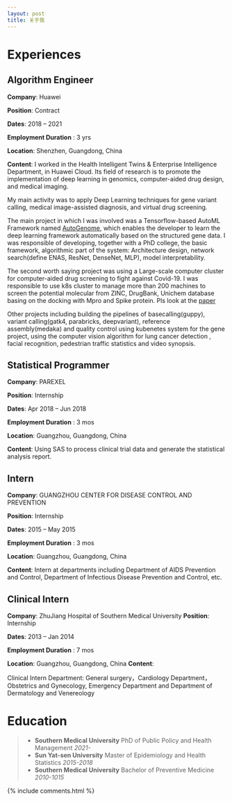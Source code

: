 ```yaml
---
layout: post
title: 关于我 
---
```


# Experiences 

## Algorithm Engineer

**Company**: Huawei

**Position**: Contract

**Dates**: 2018 – 2021

**Employment Duration** : 3 yrs

**Location**: Shenzhen, Guangdong, China

**Content**:
I worked in the Health Intelligent Twins & Enterprise Intelligence Department, in Huawei Cloud. Its field of research is to promote the implementation of deep learning in genomics, computer-aided drug design, and medical imaging.

My main activity was to apply Deep Learning techniques for gene variant calling, medical image-assisted diagnosis, and virtual drug screening.

The main project in which I was involved was a Tensorflow-based AutoML Framework named [AutoGenome](https://doi.org/10.1101/842526), which enables the developer to learn the deep learning framework automatically based on the structured gene data. I was responsible of developing, together with a PhD college, the basic framework, algorithmic part of the system:
Architecture design, network search(define ENAS, ResNet, DenseNet, MLP), model interpretability.

The second worth saying project was using a Large-scale computer cluster for computer-aided drug screening to fight against Covid-19. I was responsible to use k8s cluster to manage more than 200 machines to screen the potential molecular from ZINC, DrugBank, Unichem database basing on the docking with Mpro and Spike protein. Pls look at the [paper](https://doi.org/10.1021/acs.jcim.0c00821)

Other projects including building the pipelines of basecalling(guppy), variant calling(gatk4, parabricks, deepvariant), reference assembly(medaka) and quality control using kubenetes system for the gene project, using the computer vision algorithm for lung cancer detection , facial recognition, pedestrian traffic statistics and video synopsis.



## Statistical Programmer

**Company**: PAREXEL

**Position**: Internship

**Dates**: Apr 2018 – Jun 2018

**Employment Duration** : 3 mos

**Location**: Guangzhou, Guangdong, China

**Content**:
Using SAS to process clinical trial data and generate the statistical analysis report.

## Intern

**Company**: GUANGZHOU CENTER FOR DISEASE CONTROL AND PREVENTION 

**Position**: Internship

**Dates**: 2015 – May 2015

**Employment Duration** : 3 mos

**Location**: Guangzhou, Guangdong, China

**Content**:
Intern at departments including Department of AIDS Prevention and Control, Department of Infectious Disease Prevention and Control, etc.

## Clinical Intern

**Company**: ZhuJiang Hospital of Southern Medical University 
**Position**: Internship

**Dates**: 2013 – Jan 2014

**Employment Duration** : 7 mos

**Location**: Guangzhou, Guangdong, China
**Content**:

Clinical Intern Department: General surgery，Cardiology Department， Obstetrics and Gynecology, Emergency Department and Department of Dermatology and Venereology

# Education  

>* **Southern Medical University**  PhD of Public Policy and Health Management   *2021-*
>* **Sun Yat-sen University**  Master of Epidemiology and Health Statistics *2015-2018*
>* **Southern Medical University**  Bachelor of Preventive Medicine *2010-1015*

{% include comments.html %}

